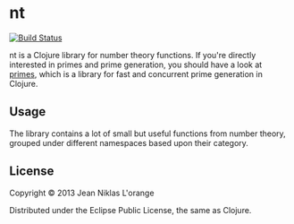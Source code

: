 # nt
[![Build Status](https://travis-ci.org/hyPiRion/nt.png)](https://travis-ci.org/hyPiRion/nt)

nt is a Clojure library for number theory functions. If you're directly
interested in primes and prime generation, you should have a look at [primes][],
which is a library for fast and concurrent prime generation in Clojure.

[primes]: https://github.com/hyPiRion/primes

## Usage

The library contains a lot of small but useful functions from number theory,
grouped under different namespaces based upon their category.

## License

Copyright © 2013 Jean Niklas L'orange

Distributed under the Eclipse Public License, the same as Clojure.
